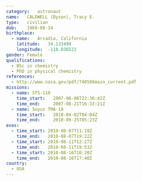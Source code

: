 ```yaml
---
category:	astronaut
name:	CALDWELL (Dyson), Tracy E.
type:	civilian
dob:	1969-08-14
birthplace:
  - name:	Arcadia, California
    latitude:	34.133499
    longitude:	-118.036522
gender:	Female
qualifications:
  - BSc in chemistry
  - PhD in physical chemistry
references:
  - http://www.nasa.gov/pdf/740566main_current.pdf
missions:
  - name: STS-118
    time_start:   2007-08-08T22:36:42Z
    time_end:     2007-08-21T16:33:21Z
  - name: Soyuz TMA-18
    time_start:   2010-04-02T04:04Z
    time_end:     2010-09-25T05:23Z
evas:
  - time_start: 2010-08-07T11:19Z
    time_end:   2010-08-07T19:22Z
  - time_start: 2010-08-11T12:27Z
    time_end:   2010-08-11T19:53Z
  - time_start: 2010-08-16T10:20Z
    time_end:   2010-08-16T17:40Z
country:
  - USA
---
```

